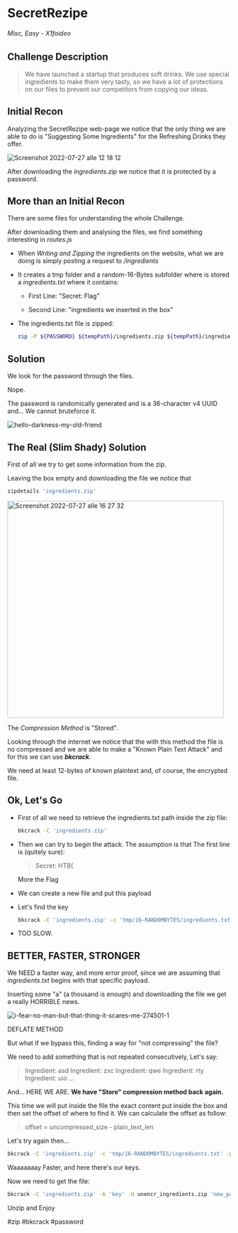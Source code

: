 # SecretRezipe

###### Misc, Easy - X1foideo


## Challenge Description

> We have launched a startup that produces soft drinks. We use special ingredients to make them very tasty, so we have a lot of protections on our files to prevent our competitors from copying our ideas.


## Initial Recon

Analyzing the SecretRezipe web-page we notice that the only thing we are able to do is "Suggesting Some Ingredients" for the Refreshing Drinks they offer.

 ![Screenshot 2022-07-27 alle 12 18 12](https://user-images.githubusercontent.com/12828790/181280980-c429da09-244b-4c05-8b2e-1c6c4e298d00.png)

After downloading the *ingredients.zip* we notice that it is protected by a password.


## More than an Initial Recon

There are some files for understanding the whole Challenge.

After downloading them and analysing the files, we find something interesting in *routes.js*

- When *Writing and Zipping* the ingredients on the website, what we are doing is simply posting a request to */ingredients* 

- It creates a tmp folder and a random-16-Bytes subfolder where is stored a *ingredients.txt* where it contains:
  
  - First Line: "Secret: Flag"
  
  - Second Line: "ingredients we inserted in the box"

- The ingredients.txt file is zipped:
  
  ```bash
  zip -P ${PASSWORD} ${tempPath}/ingredients.zip ${tempPath}/ingredients.txt
  ```


## Solution

We look for the password through the files.

Nope.

The password is randomically generated and is a 36-character v4 UUID and... We cannot bruteforce it.


![hello-darkness-my-old-friend](https://user-images.githubusercontent.com/12828790/181281550-0688d970-771c-4b34-871d-8494150983df.jpg)


## The Real (Slim Shady) Solution

First of all we try to get some information from the zip.

Leaving the box empty and downloading the file we notice that

```bash
zipdetails 'ingredients.zip'
```

<img width="488" alt="Screenshot 2022-07-27 alle 16 27 32" src="https://user-images.githubusercontent.com/12828790/181281726-172eb698-b6ec-47d2-b1c5-04d8585dfc1b.png">

The *Compression Method* is "Stored".

Looking through the internet we notice that the with this method the file is no compressed and we are able to make a "Known Plain Text Attack" and for this we can use ***bkcrack***.

We need at least 12-bytes of known plaintext and, of course, the encrypted file.


## Ok, Let's Go

- First of all we need to retrieve the ingredients.txt path inside the zip file:
  
  ```bash
  bkcrack -C 'ingredients.zip'
  ```

- Then we can try to begin the attack.
  The assumption is that The first line is (quitely sure):
  
  > Secret: HTB{
  
  More the Flag

- We can create a new file and put this payload

- Let's find the key
  
  ```bash
  bkcrack -C 'ingredients.zip' -c 'tmp/16-RANDOMBYTES/ingredients.txt' -p 'ingredients.txt'
  ```

- TOO SLOW.


## BETTER, FASTER, STRONGER

We NEED a faster way, and more error proof, since we are assuming that *ingredients.txt* begins with that specific payload.

Inserting some "a" (a thousand is enough) and downloading the file we get a really HORRIBLE news.

![i-fear-no-man-but-that-thing-it-scares-me-274501-1](https://user-images.githubusercontent.com/12828790/181282276-84685f80-5629-4912-850c-f94ad7a9e611.jpg)


DEFLATE METHOD

But what if we bypass this, finding a way for "not compressing" the file?

We need to add something that is not repeated consecutively, Let's say:

> Ingredient: asd
> Ingredient: zxc
> Ingredient: qwe
> Ingredient: rty
> Ingredient: uio
> ...

And... HERE WE ARE.
**We have "Store" compression method back again.**

This time we will put inside the file the exact content put inside the box and then set the offset of where to find it.
We can calculate the offset as follow:

> offset = uncompressed_size - plain_text_len


Let's try again then...

```bash
bkcrack -C 'ingredients.zip' -c 'tmp/16-RANDOMBYTES/ingredients.txt' -p 'ingredients.txt' -o offset
```


Waaaaaaay Faster, and here there's our keys.

Now we need to get the file:

```bash
bkcrack -C 'ingredients.zip' -k 'key' -U unencr_ingredients.zip 'new_password'
```

Unzip and Enjoy


#zip #bkcrack #password